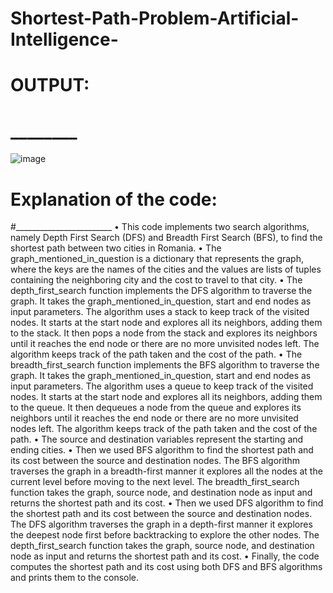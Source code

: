 # Shortest-Path-Problem-Artificial-Intelligence-

# OUTPUT:
# ________
![image](https://user-images.githubusercontent.com/92660593/220958114-2dc6e780-bcc0-4eed-b5d9-03a41cc11d9f.png)

# Explanation of the code:
#________________________
•	This code implements two search algorithms, namely Depth First Search (DFS) and Breadth First Search (BFS), to find the shortest path between two cities in Romania.
•	The graph_mentioned_in_question is a dictionary that represents the graph, where the keys are the names of the cities and the values are lists of tuples containing the neighboring city and the cost to travel to that city.
•	The depth_first_search function implements the DFS algorithm to traverse the graph. It takes the graph_mentioned_in_question, start and end nodes as input parameters. The algorithm uses a stack to keep track of the visited nodes. It starts at the start node and explores all its neighbors, adding them to the stack. It then pops a node from the stack and explores its neighbors until it reaches the end node or there are no more unvisited nodes left. The algorithm keeps track of the path taken and the cost of the path.
•	The breadth_first_search function implements the BFS algorithm to traverse the graph. It takes the graph_mentioned_in_question, start and end nodes as input parameters. The algorithm uses a queue to keep track of the visited nodes. It starts at the start node and explores all its neighbors, adding them to the queue. It then dequeues a node from the queue and explores its neighbors until it reaches the end node or there are no more unvisited nodes left. The algorithm keeps track of the path taken and the cost of the path.
•	The source and destination variables represent the starting and ending cities.
•	Then we used BFS algorithm to find the shortest path and its cost between the source and destination nodes. The BFS algorithm traverses the graph in a breadth-first manner it explores all the nodes at the current level before moving to the next level. The breadth_first_search function takes the graph, source node, and destination node as input and returns the shortest path and its cost.
•	Then we used DFS algorithm to find the shortest path and its cost between the source and destination nodes. The DFS algorithm traverses the graph in a depth-first manner it explores the deepest node first before backtracking to explore the other nodes. The depth_first_search function takes the graph, source node, and destination node as input and returns the shortest path and its cost.
•	Finally, the code computes the shortest path and its cost using both DFS and BFS algorithms and prints them to the console.
